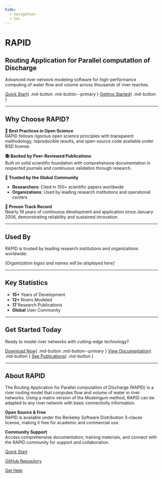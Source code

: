 ```yaml
---
hide:
  - navigation
  - toc
---
```


# RAPID
## Routing Application for Parallel computatIon of Discharge

Advanced river network modeling software for high-performance computing of water flow and volume across thousands of river reaches.

[Quick Start](user-guide/quick-start.md){ .md-button .md-button--primary }
[Getting Started](user-guide/getting-started/overview.md){ .md-button }

---

## Why Choose RAPID?

**🔬 Best Practices in Open Science**  
RAPID follows rigorous open science principles with transparent methodology, reproducible results, and open-source code available under BSD license.

**📚 Backed by Peer-Reviewed Publications**  
Built on solid scientific foundation with comprehensive documentation in respected journals and continuous validation through research.

**👥 Trusted by the Global Community**  

- **Researchers**: Cited in 100+ scientific papers worldwide
- **Organizations**: Used by leading research institutions and operational centers

**📅 Proven Track Record**  
Nearly 19 years of continuous development and application since January 2006, demonstrating reliability and sustained innovation.

---

## Used By

RAPID is trusted by leading research institutions and organizations worldwide:

*[Organization logos and names will be displayed here]*

---

## Key Statistics

- **15+** Years of Development
- **12+** Rivers Modeled  
- **17** Research Publications
- **Global** User Community

---

## Get Started Today

Ready to model river networks with cutting-edge technology?

[Download Now](user-guide/getting-started/installation.md){ .md-button .md-button--primary }
[View Documentation](user-guide/tutorials/documents.md){ .md-button }
[See Publications](about/publications.md){ .md-button }

---

## About RAPID

The Routing Application for Parallel computatIon of Discharge (RAPID) is a river routing model that computes flow and volume of water in river networks. Using a matrix version of the Muskingum method, RAPID can be adapted to any river network with basic connectivity information.

**Open Source & Free**  
RAPID is available under the Berkeley Software Distribution 3-clause license, making it free for academic and commercial use.

**Community Support**  
Access comprehensive documentation, training materials, and connect with the RAPID community for support and collaboration.

[Quick Start](user-guide/quick-start.md)

[GitHub Repository](https://github.com/c-h-david/rapid2)

[Get Help](about/getting-help.md)
